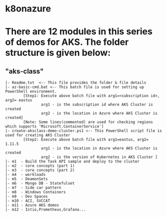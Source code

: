 # k8onazure
# There are 12 modules in this series of demos for AKS. The folder structure is given below:
## "aks-class"
	|- Readme.txt  <-- This file provides the folder & file details
	|- az-basic-cmd.bat <-- This batch file is used for setting up PowerShell environment. 
	        [Step1: Execute above batch file with arg1=<subscription id>, arg2= eastus
			        arg1 - is the subscription id where AKS Cluster is created
					arg2 - is the location in Azure where AKS Cluster is created]
			[Note: Some lines(commented) are used for checking regions which supports 'Microsoft.ContainerService']
	|- create-aksclass-demo-cluster.ps1	<-- This PowerShell script file is used for creating AKS Cluster 
	        [Step2: Execute above batch file with arg1=eastus, arg2= 1.11.5
			        arg1 - is the location in Azure where AKS Cluster is created
					arg2 - is the version of Kubernetes in AKS Cluster ]			
	|- m1  - Build the Task API sample and deploy to the cluster
	|- m2  - core concepts (part 1)
	|- m3  - core concepts (part 2)
	|- m4  - workloads
	|- m5  - DeamonSets
	|- m6  - Mongo DB - Statefulset
	|- m7  - Side car pattern
	|- m8  - Windows Containers 
	|- m9  - Dev Spaces
	|- m10 - ACI, SVCCAT
	|- m11 - Azure AKS demos
	|- m12 - Istio,Prometheus,Grafana...
